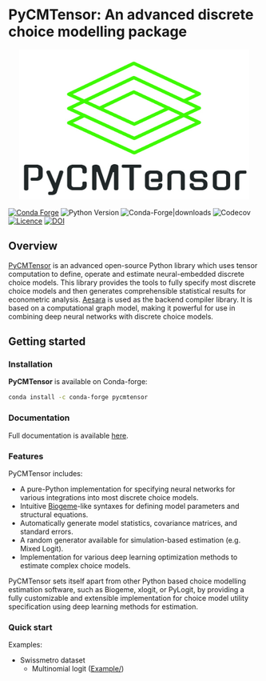 # PyCMTensor: An advanced discrete choice modelling package

<p align="center"><img width="460" height="300" src="docs/assets/img/logo.jpg"></p>

[![Conda Forge](https://img.shields.io/conda/vn/conda-forge/pycmtensor?logo=condaforge)](https://anaconda.org/conda-forge/pycmtensor)
![Python Version](https://img.shields.io/badge/dynamic/toml?url=https%3A%2F%2Fraw.githubusercontent.com%2Fmwong009%2Fpycmtensor%2Fmaster%2Fpyproject.toml&query=tool.poetry.dependencies.python&label=Python)
![Conda-Forge|downloads](https://img.shields.io/conda/d/conda-forge/pycmtensor)
![Codecov](https://img.shields.io/codecov/c/github/mwong009/pycmtensor)
[![Licence](https://img.shields.io/badge/Licence-MIT-blue)](about/licence.md)
[![DOI](https://zenodo.org/badge/460802394.svg)](https://zenodo.org/badge/latestdoi/460802394)

## Overview

[PyCMTensor](https://github.com/mwong009/pycmtensor) is an advanced open-source Python library which uses tensor computation to define, operate and estimate neural-embedded discrete choice models. This library provides the tools to fully specify most discrete choice models and then generates comprehensible statistical results for econometric analysis.
[Aesara](https://github.com/aesara-devs/aesara) is used as the backend compiler library. It is based on a computational graph model, making it powerful for use in combining deep neural networks with discrete choice models.

## Getting started

### Installation

**PyCMTensor** is available on Conda-forge:

```bash
conda install -c conda-forge pycmtensor
```

### Documentation

Full documentation is available [here](https://mwong009.github.io/pycmtensor/). 

### Features

PyCMTensor includes:

- A pure-Python implementation for specifying neural networks for various integrations into most discrete choice models.
- Intuitive [Biogeme](https://biogeme.epfl.ch/)-like syntaxes for defining model parameters and structural equations.
- Automatically generate model statistics, covariance matrices, and standard errors.
- A random generator available for simulation-based estimation (e.g. Mixed Logit).
- Implementation for various deep learning optimization methods to estimate complex choice models.

PyCMTensor sets itself apart from other Python based choice modelling estimation software, such as Biogeme, xlogit, or PyLogit, by providing a fully customizable and extensible implementation for choice model utility specification using deep learning methods for estimation.


### Quick start

Examples:
- Swissmetro dataset
  - Multinomial logit ([Example/]())